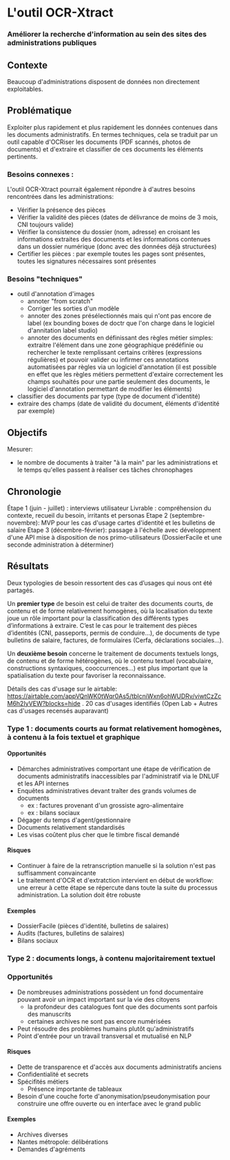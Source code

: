 # L'outil OCR-Xtract

### Améliorer la recherche d'information au sein des sites des administrations publiques


## Contexte
Beaucoup d'administrations disposent de données non directement exploitables. 

## Problématique

Exploiter plus rapidement et plus rapidement les données contenues dans les documents administratifs. 
En termes techniques, cela se traduit par un outil capable d'OCRiser les documents (PDF scannés, photos de documents) et d'extraire et classifier de ces documents les éléments pertinents. 

### Besoins connexes :

L'outil OCR-Xtract pourrait également répondre à d'autres besoins rencontrées dans les administrations: 
- Vérifier la présence des pièces
- Vérifier la validité des pièces (dates de délivrance de moins de 3 mois, CNI toujours valide)
- Vérifier la consistence du dossier (nom, adresse) en croisant les informations extraites des documents et les informations contenues dans un dossier numérique (donc avec des données déjà structurées)
- Certifier les pièces : par exemple toutes les pages sont présentes, toutes les signatures nécessaires sont présentes 


### Besoins "techniques"
- outil d'annotation d'images
    - annoter "from scratch"
    - Corriger les sorties d'un modèle
    - annoter des zones présélectionnés mais qui n'ont pas encore de label (ex bounding boxes de doctr que l'on charge dans le logiciel d'annitation label studio)
    - annoter des documents en définissant des règles métier simples: extraitre l'élément dans une zone géographique prédéfinie ou rechercher le texte remplissant certains critères (expressions régulières) et pouvoir valider ou infirmer ces annotations automatisées par règles via un logiciel d'annotation (il est possible en effet que les règles métiers permettent d'extaire correctement les champs souhaités pour une partie seulement des documents, le logiciel d'annotation permettant de modifier les éléments)
- classifier des documents par type (type de document d'identité)
- extraire des champs (date de validité du document, éléments d'identité par exemple)


## Objectifs
Mesurer: 
- le nombre de documents à traiter "à la main" par les administrations et le temps qu'elles passent à réaliser ces tâches chronophages

## Chronologie
Étape 1 (juin - juillet) : interviews utilisateur
Livrable : compréhension du contexte, recueil du besoin, irritants et personas
Etape 2 (septembre-novembre): MVP pour les cas d'usage cartes d'identité et les bulletins de salaire
Etape 3 (décembre-février): passage à l'échelle avec développment d'une API mise à disposition de nos primo-utilisateurs (DossierFacile et une seconde administration à déterminer)

## Résultats

Deux typologies de besoin ressortent des cas d’usages qui nous ont été partagés.

Un **premier type** de besoin est celui de traiter des documents courts, de contenu et de forme relativement homogènes, où la localisation du texte joue un rôle important pour la classification des différents types d’informations à extraire. C’est le cas pour le traitement des pièces d’identités (CNI, passeports, permis de conduire…), de documents de type bulletins de salaire, factures, de formulaires (Cerfa, déclarations sociales…).

Un **deuxième besoin** concerne le traitement de documents textuels longs, de contenu et de forme hétérogènes, où le contenu textuel (vocabulaire, constructions syntaxiques, cooccurrences…) est plus important que la spatialisation du texte pour favoriser la reconnaissance.

Détails des cas d'usage sur le airtable: https://airtable.com/appVQnWK0tWqr0As5/tblcniWxn6ohWUDRv/viwtCzZcM6h2IyVEW?blocks=hide . 20 cas d'usages identifiés (Open Lab + Autres cas d'usages recensés auparavant)

### Type 1 : documents courts au format relativement homogènes, à contenu à la fois textuel et graphique 

#### Opportunités 
- Démarches administratives comportant une étape de vérification de documents administratifs inaccessibles par l'administratif via le DNLUF et les API internes
- Enquêtes administratives devant traîter des grands volumes de documents
    - ex : factures provenant d'un grossiste agro-alimentaire
    - ex : bilans sociaux
- Dégager du temps d'agent/gestionnaire
- Documents relativement standardisés
- Les visas coûtent plus cher que le timbre fiscal demandé

#### Risques

- Continuer à faire de la retranscription manuelle si la solution n'est pas suffisamment convaincante 
- Le traitement d'OCR et d'extratction intervient en début de workflow: une erreur à cette étape se répercute dans toute la suite du processus administration. La solution doit être robuste

#### Exemples

- DossierFacile (pièces d'identité, bulletins de salaires)
- Audits (factures, bulletins de salaires)
- Bilans sociaux 




### Type 2 : documents longs, à contenu majoritairement textuel 

### Opportunités

- De nombreuses administrations possèdent un fond documentaire pouvant avoir un impact important sur la vie des citoyens
    - la profondeur des catalogues font que des documents sont parfois des manuscrits
    - certaines archives ne sont pas encore numérisées
- Peut résoudre des problèmes humains plutôt qu'administratifs
- Point d'entrée pour un travail transversal et mutualisé en NLP

#### Risques

- Dette de transparence et d'accès aux documents administratifs anciens
- Confidentialité et secrets
- Spécifités métiers
    - Présence importante de tableaux
- Besoin d'une couche forte d'anonymisation/pseudonymisation pour construire une offre ouverte ou en interface avec le grand public

#### Exemples

- Archives diverses
- Nantes métropole: délibérations
- Demandes d'agréments 
